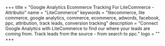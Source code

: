 +++
title = "Google Analytics Ecommerce Tracking For LiteCommerce - Attributio"
name = "LiteCommerce"
keywords = "litecommerce, lite commerce, google analytics, commerce, ecommerce, adwords, facebook, ppc, attribution, track leads, conversion tracking"
description = "Connect Google Analytics with LiteCommerce to find our where your leads are coming from. Track leads from the source - from search to ppc."
logo = ""
+++
